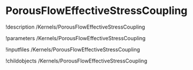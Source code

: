 <!-- MOOSE Documentation Stub: Remove this when content is added. -->

# PorousFlowEffectiveStressCoupling
!description /Kernels/PorousFlowEffectiveStressCoupling

!parameters /Kernels/PorousFlowEffectiveStressCoupling

!inputfiles /Kernels/PorousFlowEffectiveStressCoupling

!childobjects /Kernels/PorousFlowEffectiveStressCoupling
